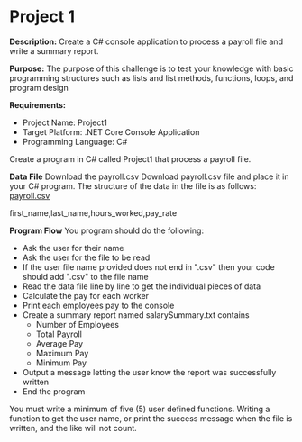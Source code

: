 # **Project 1**
**Description:** Create a C# console application to process a payroll file and write a summary report.

**Purpose:** The purpose of this challenge is to test your knowledge with basic programming structures such as lists and list methods, functions, loops, and program design

**Requirements:**

- Project Name: Project1
- Target Platform: .NET Core Console Application
- Programming Language: C#

Create a program in C# called Project1 that process a payroll file.

**Data File**
Download the payroll.csv  Download payroll.csv file and place it in your C# program. The structure of the data in the file is as follows:
[payroll.csv](https://github.com/mehfmd/IT-2040/files/8187254/payroll.csv)

first_name,last_name,hours_worked,pay_rate

**Program Flow**
You program should do the following:

- Ask the user for their name
- Ask the user for the file to be read
- If the user file name provided does not end in ".csv" then your code should add ".csv" to the file name
- Read the data file line by line to get the individual pieces of data
- Calculate the pay for each worker
- Print each employees pay to the console
- Create a summary report named salarySummary.txt contains
    - Number of Employees
    - Total Payroll
    - Average Pay
    - Maximum Pay
    - Minimum Pay
- Output a message letting the user know the report was successfully written
- End the program

You must write a minimum of five (5) user defined functions. Writing a function to get the user name, or print the success message when the file is written, and the like will not count.
